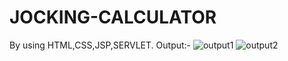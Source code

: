 # JOCKING-CALCULATOR
By using HTML,CSS,JSP,SERVLET.
Output:-
![output1](https://github.com/Nirdesharma/JOCKING---CALCULATOR/assets/138585406/5a3ca0ab-5454-44ee-99d7-35222360dbb1)
![output2](https://github.com/Nirdesharma/JOCKING---CALCULATOR/assets/138585406/a961a5ad-d19d-4726-a25f-92b92b23ac90)
